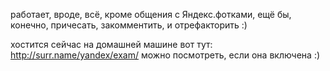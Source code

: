 работает, вроде, всё, кроме общения с Яндекс.фотками,
ещё бы, конечно, причесать, закомментить, и отрефакторить :)

хостится сейчас на домашней машине вот тут:
http://surr.name/yandex/exam/
можно посмотреть, если она включена :)

